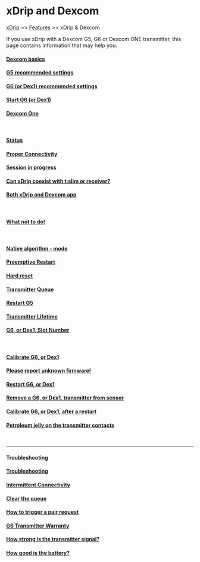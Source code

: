 # xDrip and Dexcom  
[xDrip](../README.md) >> [Features](./Features_page.md) >> xDrip & Dexcom  
  
If you use xDrip with a Dexcom G5, G6 or Dexcom ONE transmitter, this page contains information that may help you.    

#### [Dexcom basics](./Dexcom-Basics.md)
#### [G5 recommended settings](./G5-Recommended-Settings.md)
#### [G6 (or Dex1) recommended settings](./G6-Recommended-Settings.md)
#### [Start G6 (or Dex1)](./Starting-G6.md)
#### [Dexcom One](./Dexcom-One.md)
<br/>  
  
#### [Status](./StatusG5G6.md)
#### [Proper Connectivity](./Proper-connectivity.md)
#### [Session in progress](./Session-in-progress.md)
#### [Can xDrip coexist with t:slim or receiver?](./Receiver-or-tslim-and-xDrip.md)
#### [Both xDrip and Dexcom app](./xDrip-and-Dexcom-app.md)
<br/>  

#### [What not to do!](./What-not-to-do.md)
<br/>  
  
#### [Native algorithm - mode](./Native-Algorithm.md)
#### [Preemptive Restart](./Preemptive-Restart.md)
#### [Hard reset](./Hard-Reset.md)
#### [Transmitter Queue](./Transmitter-Queue.md)
#### [Restart G5](./Restart-G5-sensor.md)
#### [Transmitter Lifetime](./Transmitter-lifetime.md)
#### [G6, or Dex1, Slot Number](./G6_slot.md)
<br/>  
  
#### [Calibrate G6, or Dex1](./Calibrate-G6)
#### [Please report unknown firmware!](./Report-firmware.md)
#### [Restart G6, or Dex1](./Restart-G6-sensor.md)
#### [Remove a G6, or Dex1, transmitter from sensor](./Remove-transmitter.md)
#### [Calibrate G6, or Dex1, after a restart](./Calibrate-after-G6Restart.md)
#### [Petroleum jelly on the transmitter contacts](./Petroleum-jelly-in-Dexcom-G6-Sensor.md)
<br/>  
  
---  
  
#### **Troubleshooting**
#### [Troubleshooting](./Connectivity-troubleshoot.md)
#### [Intermittent Connectivity](./Intermittent.md)
#### [Clear the queue](./Clear-queue.md)
#### [How to trigger a pair request](./MissedPairRequest.md)
#### [G6 Transmitter Warranty](./G6_Warranty.md)
#### [How strong is the transmitter signal?](./Bluetooth-Scanner.md)
#### [How good is the battery?](./Battery-condition.md)
